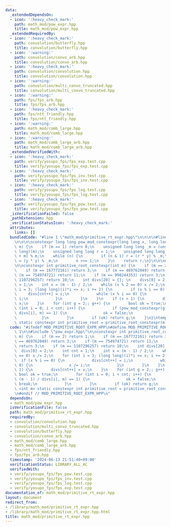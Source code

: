```yaml
---
data:
  _extendedDependsOn:
  - icon: ':heavy_check_mark:'
    path: math_mod/pow_expr.hpp
    title: math_mod/pow_expr.hpp
  _extendedRequiredBy:
  - icon: ':heavy_check_mark:'
    path: convolution/butterfly.hpp
    title: convolution/butterfly.hpp
  - icon: ':warning:'
    path: convolution/convo_arb.hpp
    title: convolution/convo_arb.hpp
  - icon: ':heavy_check_mark:'
    path: convolution/convolution.hpp
    title: convolution/convolution.hpp
  - icon: ':warning:'
    path: convolution/multi_convo_truncated.hpp
    title: convolution/multi_convo_truncated.hpp
  - icon: ':warning:'
    path: fps/fps_arb.hpp
    title: fps/fps_arb.hpp
  - icon: ':heavy_check_mark:'
    path: fps/ntt_friendly.hpp
    title: fps/ntt_friendly.hpp
  - icon: ':warning:'
    path: math_mod/comb_large.hpp
    title: math_mod/comb_large.hpp
  - icon: ':warning:'
    path: math_mod/comb_large_arb.hpp
    title: math_mod/comb_large_arb.hpp
  _extendedVerifiedWith:
  - icon: ':heavy_check_mark:'
    path: verify/yosupo_fps/fps_exp.test.cpp
    title: verify/yosupo_fps/fps_exp.test.cpp
  - icon: ':heavy_check_mark:'
    path: verify/yosupo_fps/fps_inv.test.cpp
    title: verify/yosupo_fps/fps_inv.test.cpp
  - icon: ':heavy_check_mark:'
    path: verify/yosupo_fps/fps_log.test.cpp
    title: verify/yosupo_fps/fps_log.test.cpp
  - icon: ':heavy_check_mark:'
    path: verify/yosupo_fps/fps_pow.test.cpp
    title: verify/yosupo_fps/fps_pow.test.cpp
  _isVerificationFailed: false
  _pathExtension: hpp
  _verificationStatusIcon: ':heavy_check_mark:'
  attributes:
    links: []
  bundledCode: "#line 1 \"math_mod/primitive_rt_expr.hpp\"\n\n\n\n#line 1 \"math_mod/pow_expr.hpp\"\
    \n\n\n\nconstexpr long long pow_mod_constexpr(long long x, long long n, long long\
    \ m) {\n    if (m == 1) return 0;\n    unsigned long long _m = (unsigned long\
    \ long)(m);\n    unsigned long long r = 1;\n    unsigned long long y = (x % m\
    \ + m) % m;\n    while (n) {\n        if (n & 1) r = (r * y) % _m;\n        y\
    \ = (y * y) % _m;\n        n >>= 1;\n    }\n    return r;\n}\n\n\n#line 5 \"math_mod/primitive_rt_expr.hpp\"\
    \n\nconstexpr int primitive_root_constexpr(int m) {\n    if (m == 2) return 1;\n\
    \    if (m == 167772161) return 3;\n    if (m == 469762049) return 3;\n    if\
    \ (m == 754974721) return 11;\n    if (m == 998244353) return 3;\n    if (m ==\
    \ 1107296257) return 10;\n    int divs[20] = {}; \n    divs[0] = 2;\n    int cnt\
    \ = 1;\n    int x = (m - 1) / 2;\n    while (x % 2 == 0) x /= 2;\n    for (int\
    \ i = 3; (long long)(i)*i <= x; i += 2) {\n        if (x % i == 0) {\n       \
    \     divs[cnt++] = i;\n            while (x % i == 0) {\n                x /=\
    \ i;\n            }\n        }\n    }\n    if (x > 1) {\n        divs[cnt++] =\
    \ x;\n    }\n    for (int g = 2;; g++) {\n        bool ok = true;\n        for\
    \ (int i = 0; i < cnt; i++) {\n            if (pow_mod_constexpr(g, (m - 1) /\
    \ divs[i], m) == 1) {\n                ok = false;\n                break;\n \
    \           }\n        }\n        if (ok) return g;\n    }\n}\ntemplate <int m>\
    \ static constexpr int primitive_root = primitive_root_constexpr(m);\n\n\n"
  code: "#ifndef MOD_PRIMITIVE_ROOT_EXPR_HPP\n#define MOD_PRIMITIVE_ROOT_EXPR_HPP\
    \ 1\n\n#include \"pow_expr.hpp\"\n\nconstexpr int primitive_root_constexpr(int\
    \ m) {\n    if (m == 2) return 1;\n    if (m == 167772161) return 3;\n    if (m\
    \ == 469762049) return 3;\n    if (m == 754974721) return 11;\n    if (m == 998244353)\
    \ return 3;\n    if (m == 1107296257) return 10;\n    int divs[20] = {}; \n  \
    \  divs[0] = 2;\n    int cnt = 1;\n    int x = (m - 1) / 2;\n    while (x % 2\
    \ == 0) x /= 2;\n    for (int i = 3; (long long)(i)*i <= x; i += 2) {\n      \
    \  if (x % i == 0) {\n            divs[cnt++] = i;\n            while (x % i ==\
    \ 0) {\n                x /= i;\n            }\n        }\n    }\n    if (x >\
    \ 1) {\n        divs[cnt++] = x;\n    }\n    for (int g = 2;; g++) {\n       \
    \ bool ok = true;\n        for (int i = 0; i < cnt; i++) {\n            if (pow_mod_constexpr(g,\
    \ (m - 1) / divs[i], m) == 1) {\n                ok = false;\n               \
    \ break;\n            }\n        }\n        if (ok) return g;\n    }\n}\ntemplate\
    \ <int m> static constexpr int primitive_root = primitive_root_constexpr(m);\n\
    \n#endif // MOD_PRIMITIVE_ROOT_EXPR_HPP\n"
  dependsOn:
  - math_mod/pow_expr.hpp
  isVerificationFile: false
  path: math_mod/primitive_rt_expr.hpp
  requiredBy:
  - convolution/convolution.hpp
  - convolution/multi_convo_truncated.hpp
  - convolution/butterfly.hpp
  - convolution/convo_arb.hpp
  - math_mod/comb_large.hpp
  - math_mod/comb_large_arb.hpp
  - fps/ntt_friendly.hpp
  - fps/fps_arb.hpp
  timestamp: '2024-06-13 21:51:40+09:00'
  verificationStatus: LIBRARY_ALL_AC
  verifiedWith:
  - verify/yosupo_fps/fps_pow.test.cpp
  - verify/yosupo_fps/fps_inv.test.cpp
  - verify/yosupo_fps/fps_log.test.cpp
  - verify/yosupo_fps/fps_exp.test.cpp
documentation_of: math_mod/primitive_rt_expr.hpp
layout: document
redirect_from:
- /library/math_mod/primitive_rt_expr.hpp
- /library/math_mod/primitive_rt_expr.hpp.html
title: math_mod/primitive_rt_expr.hpp
---
```

